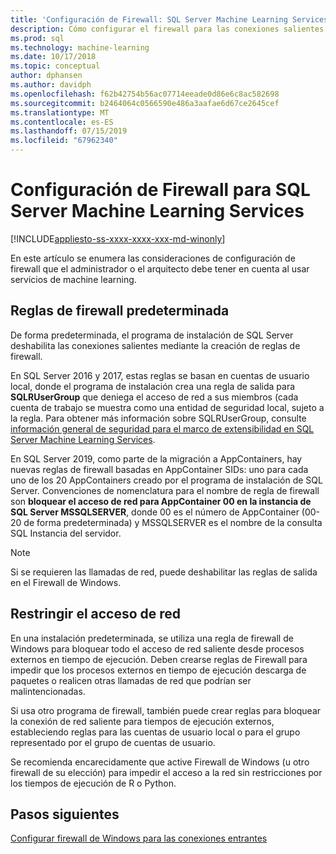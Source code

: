 ```yaml
---
title: 'Configuración de Firewall: SQL Server Machine Learning Services'
description: Cómo configurar el firewall para las conexiones salientes desde SQL Server Machine Learning Services.
ms.prod: sql
ms.technology: machine-learning
ms.date: 10/17/2018
ms.topic: conceptual
author: dphansen
ms.author: davidph
ms.openlocfilehash: f62b42754b56ac07714eeade0d86e6c8ac582698
ms.sourcegitcommit: b2464064c0566590e486a3aafae6d67ce2645cef
ms.translationtype: MT
ms.contentlocale: es-ES
ms.lasthandoff: 07/15/2019
ms.locfileid: "67962340"
---
```

# <a name="firewall-configuration-for-sql-server-machine-learning-services"></a>Configuración de Firewall para SQL Server Machine Learning Services
[!INCLUDE[appliesto-ss-xxxx-xxxx-xxx-md-winonly](../../includes/appliesto-ss-xxxx-xxxx-xxx-md-winonly.md)]

En este artículo se enumera las consideraciones de configuración de firewall que el administrador o el arquitecto debe tener en cuenta al usar servicios de machine learning.

## <a name="default-firewall-rules"></a>Reglas de firewall predeterminada

De forma predeterminada, el programa de instalación de SQL Server deshabilita las conexiones salientes mediante la creación de reglas de firewall.

En SQL Server 2016 y 2017, estas reglas se basan en cuentas de usuario local, donde el programa de instalación crea una regla de salida para **SQLRUserGroup** que deniega el acceso de red a sus miembros (cada cuenta de trabajo se muestra como una entidad de seguridad local, sujeto a la regla. Para obtener más información sobre SQLRUserGroup, consulte [información general de seguridad para el marco de extensibilidad en SQL Server Machine Learning Services](../../advanced-analytics/concepts/security.md#sqlrusergroup).

En SQL Server 2019, como parte de la migración a AppContainers, hay nuevas reglas de firewall basadas en AppContainer SIDs: uno para cada uno de los 20 AppContainers creado por el programa de instalación de SQL Server. Convenciones de nomenclatura para el nombre de regla de firewall son **bloquear el acceso de red para AppContainer 00 en la instancia de SQL Server MSSQLSERVER**, donde 00 es el número de AppContainer (00-20 de forma predeterminada) y MSSQLSERVER es el nombre de la consulta SQL Instancia del servidor.

> [!Note]
> Si se requieren las llamadas de red, puede deshabilitar las reglas de salida en el Firewall de Windows.

## <a name="restrict-network-access"></a>Restringir el acceso de red

En una instalación predeterminada, se utiliza una regla de firewall de Windows para bloquear todo el acceso de red saliente desde procesos externos en tiempo de ejecución. Deben crearse reglas de Firewall para impedir que los procesos externos en tiempo de ejecución descarga de paquetes o realicen otras llamadas de red que podrían ser malintencionadas.

Si usa otro programa de firewall, también puede crear reglas para bloquear la conexión de red saliente para tiempos de ejecución externos, estableciendo reglas para las cuentas de usuario local o para el grupo representado por el grupo de cuentas de usuario.

Se recomienda encarecidamente que active Firewall de Windows (u otro firewall de su elección) para impedir el acceso a la red sin restricciones por los tiempos de ejecución de R o Python.

## <a name="next-steps"></a>Pasos siguientes

[Configurar firewall de Windows para las conexiones entrantes](../../database-engine/configure-windows/configure-a-windows-firewall-for-database-engine-access.md)